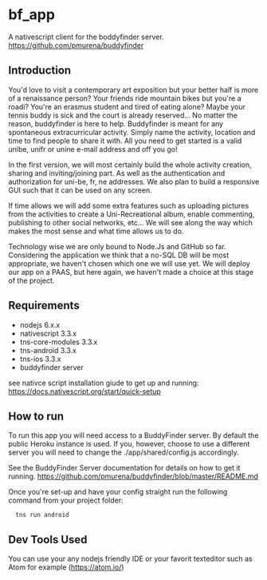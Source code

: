# bf_app
A nativescript client for the boddyfinder server.
      https://github.com/pmurena/buddyfinder
## Introduction
You'd love to visit a contemporary art exposition but your better half is more of a renaissance person? Your friends ride mountain bikes but you're a roadi? You're an erasmus student and tired of eating alone? Maybe your tennis buddy is sick and the court is already reserved... No matter the reason, buddyfinder is here to help. Buddyfinder is meant for any spontaneous extracurricular activity. Simply name the activity, location and time to find people to share it with. All you need to get started is a valid unibe, unifr or unine e-mail address and off you go!

In the first version, we will most certainly build the whole activity creation, sharing and inviting/joining part. As well as the authentication and authorization for uni-be, fr, ne addresses. We also plan to build a responsive GUI such that it can be used on any screen.

If time allows we will add some extra features such as uploading pictures from the activities to create a Uni-Recreational album, enable commenting, publishing to other social networks, etc... We will see along the way which makes the most sense and what time allows us to do.

Technology wise we are only bound to Node.Js and GitHub so far. Considering the application we think that a no-SQL DB will be most appropriate, we haven't chosen which one we will use yet. We will deploy our app on a PAAS, but here again, we haven't made a choice at this stage of the project.

## Requirements
- nodejs 6.x.x
- nativescript 3.3.x
- tns-core-modules 3.3.x
- tns-android 3.3.x
- tns-ios 3.3.x
- buddyfinder server

see nativce script installation giude to get up and running: https://docs.nativescript.org/start/quick-setup

## How to run
To run this app you will need access to a BuddyFinder server. By default the public Heroku instance is used. If you, however, choose to use a different server you will need to change the ./app/shared/config.js accordingly. 

See the BuddyFinder Server documentation for details on how to get it running. https://github.com/pmurena/buddyfinder/blob/master/README.md

Once you're set-up and have your config straight run the following command from your project folder:

      tns run android

## Dev Tools Used
You can use your any nodejs friendly IDE or your favorit texteditor such as Atom for example (https://atom.io/)
